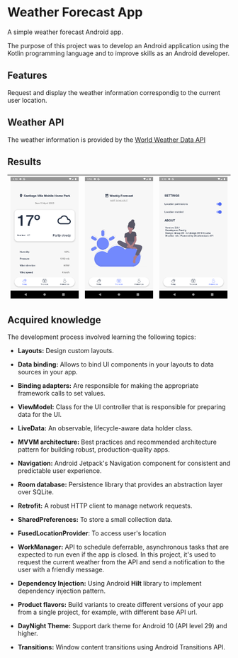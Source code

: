 # Weather Forecast App
A simple weather forecast Android app.

The purpose of this project was to develop an Android application 
using the Kotlin programming language and to improve skills as an 
Android developer.

## Features
Request and display the weather information correspondig 
to the current user location.

## Weather API
The weather information is provided by the [World Weather Data API](https://weatherstack.com/)

## Results
| ![Today tab](assets/today.png) | ![This week tab](assets/this_week.png) |![Settings tab](assets/settings.png)|
|----------|:-------------:|------:|

## Acquired knowledge
The development process involved learning the following topics:

- **Layouts:** Design custom layouts.

- **Data binding:** Allows to bind UI components in your layouts to data sources in your app.

- **Binding adapters:** Are responsible for making the appropriate framework calls to set values.

- **ViewModel:** Class for the UI controller that is responsible for preparing data for the UI.

- **LiveData:** An observable, lifecycle-aware data holder class.

- **MVVM architecture:** Best practices and recommended architecture pattern for building robust, production-quality apps.

- **Navigation:** Android Jetpack's Navigation component for consistent and predictable user experience.

- **Room database:** Persistence library that provides an abstraction layer over SQLite.

- **Retrofit:** A robust HTTP client to manage network requests.

- **SharedPreferences:** To store a small collection data.

- **FusedLocationProvider**: To access user's location

- **WorkManager:**  API to schedule deferrable, asynchronous tasks that are expected to run even if the app is closed. In this project, it's used to request the current weather from the API and send a notification to the user with a friendly message.

- **Dependency Injection:** Using Android **Hilt** library to implement dependency injection pattern.

- **Product flavors:** Build variants to create different versions of your app from a single project, for example, with different base API url.

- **DayNight Theme:** Support dark theme for Android 10 (API level 29) and higher.

- **Transitions:** Window content transitions using Android Transitions API.
